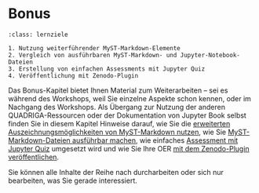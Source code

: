 # Bonus

```{admonition} [Bonus: weiterführende Themen](/bonus/einleitung.md)
:class: lernziele

1. Nutzung weiterführender MyST-Markdown-Elemente
2. Vergleich von ausführbaren MyST-Markdown- und Jupyter-Notebook-Dateien
3. Erstellung von einfachen Assessments mit Jupyter Quiz
4. Veröffentlichung mit Zenodo-Plugin
```

Das Bonus-Kapitel bietet Ihnen Material zum Weiterarbeiten – sei es während des Workshops, weil Sie einzelne Aspekte schon kennen, oder im Nachgang des Workshops. Als Übergang zur Nutzung der anderen QUADRIGA-Ressourcen oder der Dokumentation von Jupyter Book selbst finden Sie in diesem Kapitel Hinweise darauf, wie Sie die [erweiterten Auszeichnungsmöglichkeiten von MyST-Markdown nutzen](typographie.md), wie Sie [MyST-Markdown-Dateien ausführbar machen](ausführbares_markdown.md), wie einfaches [Assessment mit Jupyter Quiz](jupyterquiz.ipynb) umgesetzt wird und wie Sie Ihre OER [mit dem Zenodo-Plugin veröffentlichen](zenodo.md).

Sie können alle Inhalte der Reihe nach durcharbeiten oder sich nur bearbeiten, was Sie gerade interessiert.
